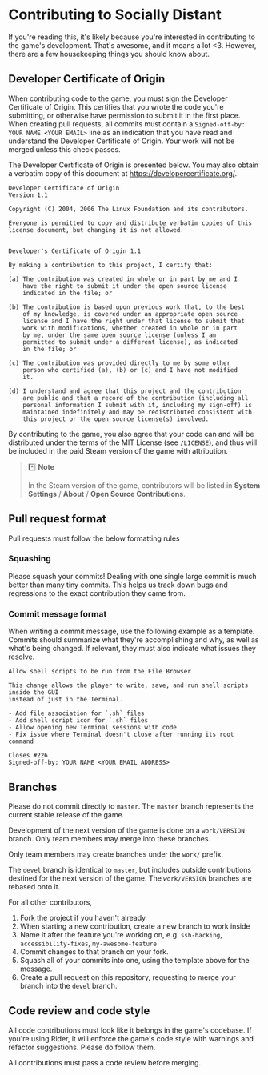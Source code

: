 # Contributing to Socially Distant
If you're reading this, it's likely because you're interested in contributing to the game's development. That's awesome, and it means a lot <3. However, there are a few housekeeping things you should know about.

## Developer Certificate of Origin
When contributing code to the game, you must sign the Developer Certificate of Origin. This certifies that you wrote the code you're submitting, or otherwise have permission to submit it in the first place. When
creating pull requests, all commits must contain a `Signed-off-by: YOUR NAME <YOUR EMAIL>` line as an indication that you have read and understand the Developer Certificate of Origin. Your work will not be merged
unless this check passes.

The Developer Certificate of Origin is presented below. You may also obtain a verbatim copy of this document at https://developercertificate.org/.

```
Developer Certificate of Origin
Version 1.1

Copyright (C) 2004, 2006 The Linux Foundation and its contributors.

Everyone is permitted to copy and distribute verbatim copies of this
license document, but changing it is not allowed.


Developer's Certificate of Origin 1.1

By making a contribution to this project, I certify that:

(a) The contribution was created in whole or in part by me and I
    have the right to submit it under the open source license
    indicated in the file; or

(b) The contribution is based upon previous work that, to the best
    of my knowledge, is covered under an appropriate open source
    license and I have the right under that license to submit that
    work with modifications, whether created in whole or in part
    by me, under the same open source license (unless I am
    permitted to submit under a different license), as indicated
    in the file; or

(c) The contribution was provided directly to me by some other
    person who certified (a), (b) or (c) and I have not modified
    it.

(d) I understand and agree that this project and the contribution
    are public and that a record of the contribution (including all
    personal information I submit with it, including my sign-off) is
    maintained indefinitely and may be redistributed consistent with
    this project or the open source license(s) involved.
```

By contributing to the game, you also agree that your code can and will be distributed under the terms of the MIT License (see `/LICENSE`), and thus will be included in the paid Steam version of the game with
attribution.

> :asterisk: **Note**
>
>In the Steam version of the game, contributors will be listed in **System Settings** / **About** / **Open Source Contributions**.

## Pull request format
Pull requests must follow the below formatting rules

### Squashing
Please squash your commits! Dealing with one single large commit is much better than many tiny commits. This helps us track down bugs and regressions to the exact contribution they came from.

### Commit message format
When writing a commit message, use the following example as a template. Commits should summarize what they're accomplishing and why, as well as what's being changed. If relevant, they must
also indicate what issues they resolve.

```
Allow shell scripts to be run from the File Browser

This change allows the player to write, save, and run shell scripts inside the GUI
instead of just in the Terminal.

- Add file association for `.sh` files
- Add shell script icon for `.sh` files
- Allow opening new Terminal sessions with code
- Fix issue where Terminal doesn't close after running its root command

Closes #226
Signed-off-by: YOUR NAME <YOUR EMAIL ADDRESS>
```

## Branches
Please do not commit directly to `master`. The `master` branch represents the current stable release of the game.

Development of the next version of the game is done on a `work/VERSION` branch. Only team members may merge into these branches.

Only team members may create branches under the `work/` prefix.

The `devel` branch is identical to `master`, but includes outside contributions destined for the next version of the game. The
`work/VERSION` branches are rebased onto it.

For all other contributors,

1. Fork the project if you haven't already
2. When starting a new contribution, create a new branch to work inside
3. Name it after the feature you're working on, e.g. `ssh-hacking`, `accessibility-fixes`, `my-awesome-feature`
4. Commit changes to that branch on your fork.
5. Squash all of your commits into one, using the template above for the message.
6. Create a pull request on this repository, requesting to merge your branch into the `devel` branch.

## Code review and code style
All code contributions must look like it belongs in the game's codebase. If you're using Rider, it will enforce
the game's code style with warnings and refactor suggestions. Please do follow them.

All contributions must pass a code review before merging. 


